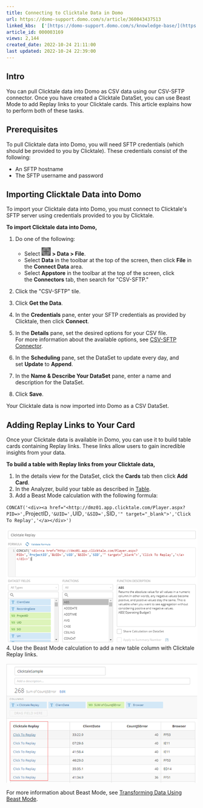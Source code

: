 ```yaml
---
title: Connecting to Clicktale Data in Domo
url: https://domo-support.domo.com/s/article/360043437513
linked_kbs:  ['[https://domo-support.domo.com/s/knowledge-base/](https://domo-support.domo.com/s/knowledge-base/)', '[https://domo-support.domo.com/s/](https://domo-support.domo.com/s/)', '[https://domo-support.domo.com/s/topic/0TO5w000000ZammGAC](https://domo-support.domo.com/s/topic/0TO5w000000ZammGAC)', '[https://domo-support.domo.com/s/topic/0TO5w000000ZanzGAC](https://domo-support.domo.com/s/topic/0TO5w000000ZanzGAC)', '[https://domo-support.domo.com/s/article/360042931894](https://domo-support.domo.com/s/article/360042931894)', '[https://domo-support.domo.com/s/article/360043429573](https://domo-support.domo.com/s/article/360043429573)', '[https://domo-support.domo.com/s/article/360043430053](https://domo-support.domo.com/s/article/360043430053)', '[https://domo-support.domo.com/s/article/360043437513](https://domo-support.domo.com/s/article/360043437513)', '[https://domo-support.domo.com/s/topic/0TO5w000000ZanzGAC/other-connection-methods](https://domo-support.domo.com/s/topic/0TO5w000000ZanzGAC/other-connection-methods)', '[https://domo-support.domo.com/s/article/360043429933](https://domo-support.domo.com/s/article/360043429933)', '[https://domo-support.domo.com/s/article/360043429953](https://domo-support.domo.com/s/article/360043429953)', '[https://domo-support.domo.com/s/article/360042925494](https://domo-support.domo.com/s/article/360042925494)', '[https://domo-support.domo.com/s/article/4408174643607](https://domo-support.domo.com/s/article/4408174643607)', '[https://domo-support.domo.com/s/article/360043429913](https://domo-support.domo.com/s/article/360043429913)', '[https://domo-support.domo.com/s/login/](https://domo-support.domo.com/s/login/)']
article_id: 000003169
views: 2,144
created_date: 2022-10-24 21:11:00
last updated: 2022-10-24 22:39:00
---
```




Intro
-----


You can pull Clicktale data into Domo as CSV data using our CSV-SFTP connector. Once you have created a Clicktale DataSet, you can use Beast Mode to add Replay links to your Clicktale cards. This article explains how to perform both of these tasks.


Prerequisites
-------------


To pull Clicktale data into Domo, you will need SFTP credentials (which should be provided to you by Clicktale). These credentials consist of the following:


* An SFTP hostname
* The SFTP username and password


Importing Clicktale Data into Domo
----------------------------------


To import your Clicktale data into Domo, you must connect to Clicktale's SFTP server using credentials provided to you by Clicktale.


**To import Clicktale data into Domo,**


1. Do one of the following:


	* Select ![add_to_domo_icon.png](add_to_domo_icon.png) **> Data > File**.
	* Select **Data** in the toolbar at the top of the screen, then click **File** in the **Connect Data** area.
	* Select **Appstore** in the toolbar at the top of the screen, click the **Connectors** tab, then search for "CSV-SFTP."
2. Click the "CSV-SFTP" tile.
3. Click **Get the Data**.
4. In the **Credentials** pane, enter your SFTP credentials as provided by Clicktale, then click **Connect**.
5. In the **Details** pane, set the desired options for your CSV file.   
 For more information about the available options, see [CSV-SFTP Connector](/s/article/360042931894 "CSV-SFTP Connector").
6. In the **Scheduling** pane, set the DataSet to update every day, and set **Update** to **Append**.
7. In the **Name & Describe Your DataSet** pane, enter a name and description for the DataSet.
8. Click **Save**.


Your Clicktale data is now imported into Domo as a CSV DataSet.


Adding Replay Links to Your Card
--------------------------------


Once your Clicktale data is available in Domo, you can use it to build table cards containing Replay links. These links allow users to gain incredible insights from your data. 


**To build a table with Replay links from your Clicktale data,**


1. In the details view for the DataSet, click the **Cards** tab then click **Add Card**.
2. In the Analyzer, build your table as described in [Table](/s/article/360043429573 "Table").
3. Add a Beast Mode calculation with the following formula:  
   
 `CONCAT('<div><a href="<http://dmz01.app.clicktale.com/Player.aspx?PID=>',`ProjectID`,'&UID=',`UID`,'&SID=',`SID`,'" target="_blank">','Click To Replay','</a></div>')`  
   
 ![clicktale_replay_beastmode.png](clicktale_replay_beastmode.png)
4. Use the Beast Mode calculation to add a new table column with Clicktale Replay links.   
   
 ![clicktale_column.png](clicktale_column.png)  
   
 For more information about Beast Mode, see [Transforming Data Using Beast Mode](/s/article/360043430053).
